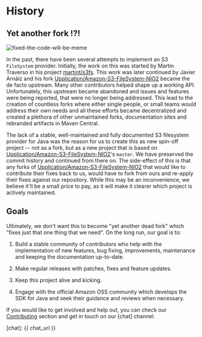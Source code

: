 # History

## Yet another fork !?!

![fixed-the-code-will-be-meme]({{assetsUrl}}/fixed-the-code-will-be.jpg)

In the past, there have been several attempts to implement an S3 `FileSystem` provider. Initially, the work on this was
started by Martin Traverso in his project [martint/s3fs]. This work was later continued by Javier Arnáiz and his fork
[Upplication/Amazon-S3-FileSystem-NIO2] became the de facto upstream. Many other contributors helped shape up a working
API. Unfortunately, this upstream became abandoned and issues and features were being reported, that were no longer
being addressed. This lead to the creation of countless forks where either single people, or small teams would address
their own needs and all these efforts became decentralized and created a plethora of other unmaintained forks,
documentation sites and rebranded artifacts in Maven Central.   

The lack of a stable, well-maintained and fully documented S3 filesystem provider for Java was the reason 
for us to create this as new spin-off project -- not as a fork, but as a new project that is based on
[Upplication/Amazon-S3-FileSystem-NIO2]'s `master`. We have preserved the commit history and continued from there on.
The side-effect of this is that any forks of [Upplication/Amazon-S3-FileSystem-NIO2] that would like to contribute their
fixes back to us, would have to fork from ours and re-apply their fixes against our repository. While this may be an
inconvenience, we believe it'll be a small price to pay, as it will make it clearer which project is actively maintained.
 
## Goals
 
Ultimately, we don't want this to become "yet another dead fork" which "fixes just that one thing that we need".
On the long run, our goal is to: 

1. Build a stable community of contributors who help with the implementation of new features, bug fixing, improvements,
   maintenance and keeping the documentation up-to-date. 

2. Make regular releases with patches, fixes and feature updates.

3. Keep this project alive and kicking.

4. Engage with the official Amazon OSS community which develops the SDK for Java and seek their guidance and reviews
   when necessary.

If you would like to get involved and help out, you can check our [Contributing] section and get in touch on our [chat]
channel. 


[<--# Links -->]: #
[Contributing]: /contributing/index.md "Contributing page"
[martint/s3fs]: https://github.com/martint/s3fs
[Upplication/Amazon-S3-FileSystem-NIO2]: https://github.com/Upplication/Amazon-S3-FileSystem-NIO2
[chat]: {{ chat_url }}
